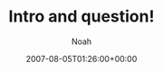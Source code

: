 ---
title: 'Intro and question!'
posts: 4
hash: 't834'
author: 'Noah'
date: 2007-08-05T01:26:00+00:00
sources:
  - http://forums.tokipona.org/viewtopic.php%3Ft=834.html
---